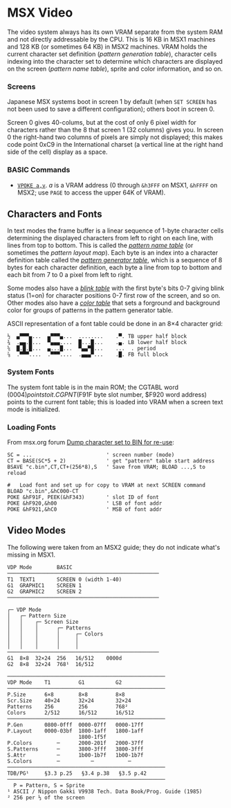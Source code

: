 MSX Video
=========

The video system always has its own VRAM separate from the system RAM and
not directly addressable by the CPU. This is 16 KB in MSX1 machines and 128
KB (or sometimes 64 KB) in MSX2 machines. VRAM holds the current character
set definition (_pattern generation table_), character cells indexing into
the character set to determine which characters are displayed on the screen
(_pattern name table_), sprite and color information, and so on.

### Screens

Japanese MSX systems boot in screen 1 by default (when `SET SCREEN` has not
been used to save a different configuration); others boot in screen 0.

Screen 0 gives 40-colums, but at the cost of only 6 pixel width for
characters rather than the 8 that screen 1 (32 columns) gives you. In
screen 0 the right-hand two columns of pixels are simply not displayed;
this makes code point 0xC9 in the International charset (a vertical line at
the right hand side of the cell) display as a space.

### BASIC Commands

- [`VPOKE a,v`][vpoke]. _a_ is a VRAM address (0 through `&h3FFF` on MSX1,
  `&hFFFF` on MSX2; use `PAGE` to access the upper 64K of VRAM).


Characters and Fonts
--------------------

In text modes the frame buffer is a linear sequence of 1-byte character
cells determining the displayed characters from left to right on each line,
with lines from top to bottom. This is called the [_pattern name table_][2t
pntab] (or sometimes the _pattern layout map_). Each byte is an index into
a character definition table called the [_pattern generator table_][2t
pgtab], which is a sequence of 8 bytes for each character definition, each
byte a line from top to bottom and each bit from 7 to 0 a pixel from left
to right.

Some modes also have a [_blink table_][2t btab] with the first byte's bits
0-7 giving blink status (1=on) for character positions 0-7 first row of the
screen, and so on. Other modes also have a [_color table_][2t ctab] that
sets a forground and background color for groups of patterns in the pattern
generator table.

ASCII representation of a font table could be done in an 8×4 character grid:

    ½  ▄▀▀▀▄...  ▄▀▀▀▄...  ........    .▀. TB upper half block
    ¾  .▄▄.█...  ▀▄▄▄....  █...█...    .▄. LB lower half block
    ⅚  █.█.█...  ▄...█...  ▀▄▄▀█...    ...  . period
    ⅞  .▀▀▀....  .▀▀▀....  .▄▄▄▀...    .█. FB full block

### System Fonts

The system font table is in the main ROM; the CGTABL word ($0004) points to
it. CGPNT ($F91F byte slot number, $F920 word address) points to the
current font table; this is loaded into VRAM when a screen text mode is
initialized.

### Loading Fonts

From msx.org forum [Dump character set to BIN for re-use][mf csbin]:

    SC = ...                        ' screen number (mode)
    CT = BASE(SC*5 + 2)             ' get "pattern" table start address
    BSAVE "c.bin",CT,CT+(256*8),S   ' Save from VRAM; BLOAD ...,S to reload

    #   Load font and set up for copy to VRAM at next SCREEN command
    BLOAD "c.bin",&hC000-CT
    POKE &hF91F, PEEK(&hF343)       ' slot ID of font
    POKE &hF920,&h00                ' LSB of font addr
    POKE &hF921,&hC0                ' MSB of font addr


Video Modes
-----------

The following were taken from an MSX2 guide; they do not indicate what's
missing in MSX1.

    VDP Mode        BASIC
    ─────────────────────────────────────────────────
    T1  TEXT1       SCREEN 0 (width 1-40)
    G1  GRAPHIC1    SCREEN 1
    G2  GRAPHIC2    SCREEN 2
    ─────────────────────────────────────────────────

    ┌─ VDP Mode
    │   ┌─ Pattern Size
    │   │    ┌─ Screen Size
    │   │    │      ┌─ Patterns
    │   │    │      │     ┌─ Colors
    │   │    │      │     │
    │   │    │      │     │
    ─────────────────────────────────────────────────
    G1  8×8  32×24  256   16/512    0000d
    G2  8×8  32×24  768¹  16/512

    ───────────────────────────────────────────────────
    VDP Mode    T1         G1          G2
    ───────────────────────────────────────────────────
    P.Size      6×8        8×8         8×8
    Scr.Size    40×24      32×24       32×24
    Patterns    256        256         768²
    Colors      2/512      16/512      16/512
    ───────────────────────────────────────────────────
    P.Gen       0800-0fff  0000-07ff   0000-17ff
    P.Layout    0000-03bf  1800-1aff   1800-1aff
                           1800-1f5f
    P.Colors        ─      2000-201f   2000-37ff
    S.Patterns      ─      3800-3fff   3800-3fff
    S.Attr          ─      1b00-1b7f   1b00-1b7f
    S.Colors        ─          ─           ─
    ───────────────────────────────────────────────────
    TDB/PG¹     §3.3 p.25   §3.4 p.38   §3.5 p.42
    ───────────────────────────────────────────────────
      P = Pattern, S = Sprite
    ¹ ASCII / Nippon Gakki V9938 Tech. Data Book/Prog. Guide (1985)
    ² 256 per ⅓ of the screen



<!-------------------------------------------------------------------->
[vpoke]: https://www.msx.org/wiki/VPOKE

[2t btab]: https://github.com/Konamiman/MSX2-Technical-Handbook/blob/master/md/Chapter4a.md#blink-table
[2t ctab]: https://github.com/Konamiman/MSX2-Technical-Handbook/blob/master/md/Chapter4a.md#colour-table
[2t pgtab]: https://github.com/Konamiman/MSX2-Technical-Handbook/blob/master/md/Chapter4a.md#pattern-generator-table
[2t pntab]: https://github.com/Konamiman/MSX2-Technical-Handbook/blob/master/md/Chapter4a.md#pattern-name-table
[mf csbin]: https://www.msx.org/forum/msx-talk/development/dump-character-set-to-bin-for-re-use
